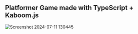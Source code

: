 <h2>Platformer Game made with TypeScript + Kaboom.js</h2>

![Screenshot 2024-07-11 130445](https://github.com/AmpatzidisSavvas/2D-Platform-Game/assets/134397286/f7413868-1dca-4c16-aa9a-e75d82c34800)
